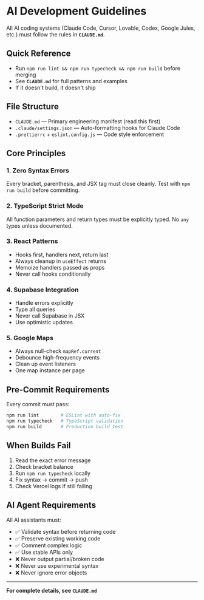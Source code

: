 # AI Development Guidelines

All AI coding systems (Claude Code, Cursor, Lovable, Codex, Google Jules, etc.) must follow the rules in **`CLAUDE.md`**.

## Quick Reference
- Run `npm run lint && npm run typecheck && npm run build` before merging
- See **`CLAUDE.md`** for full patterns and examples
- If it doesn't build, it doesn't ship

## File Structure
- `CLAUDE.md` — Primary engineering manifest (read this first)
- `.claude/settings.json` — Auto-formatting hooks for Claude Code
- `.prettierrc` + `eslint.config.js` — Code style enforcement

## Core Principles

### 1. Zero Syntax Errors
Every bracket, parenthesis, and JSX tag must close cleanly. Test with `npm run build` before committing.

### 2. TypeScript Strict Mode
All function parameters and return types must be explicitly typed. No `any` types unless documented.

### 3. React Patterns
- Hooks first, handlers next, return last
- Always cleanup in `useEffect` returns
- Memoize handlers passed as props
- Never call hooks conditionally

### 4. Supabase Integration
- Handle errors explicitly
- Type all queries
- Never call Supabase in JSX
- Use optimistic updates

### 5. Google Maps
- Always null-check `mapRef.current`
- Debounce high-frequency events
- Clean up event listeners
- One map instance per page

## Pre-Commit Requirements

Every commit must pass:
```bash
npm run lint        # ESLint with auto-fix
npm run typecheck   # TypeScript validation
npm run build       # Production build test
```

## When Builds Fail

1. Read the exact error message
2. Check bracket balance
3. Run `npm run typecheck` locally
4. Fix syntax → commit → push
5. Check Vercel logs if still failing

## AI Agent Requirements

All AI assistants must:
- ✅ Validate syntax before returning code
- ✅ Preserve existing working code
- ✅ Comment complex logic
- ✅ Use stable APIs only
- ❌ Never output partial/broken code
- ❌ Never use experimental syntax
- ❌ Never ignore error objects

---

**For complete details, see `CLAUDE.md`**
